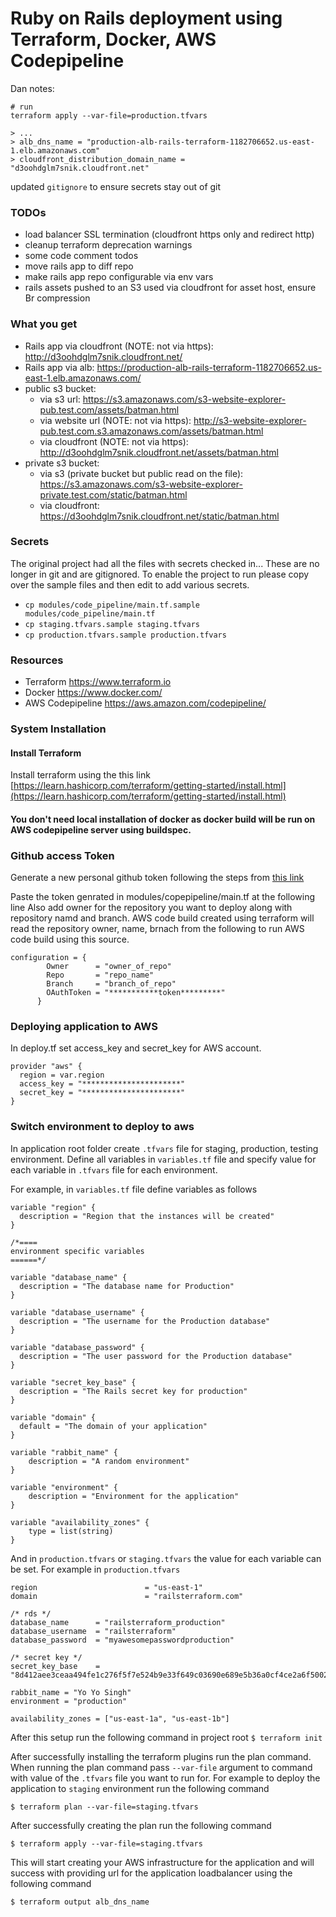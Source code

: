 # Ruby on Rails deployment using Terraform, Docker, AWS Codepipeline

Dan notes:

```
# run
terraform apply --var-file=production.tfvars

> ...
> alb_dns_name = "production-alb-rails-terraform-1182706652.us-east-1.elb.amazonaws.com"
> cloudfront_distribution_domain_name = "d3oohdglm7snik.cloudfront.net"
```

updated `gitignore` to ensure secrets stay out of git

### TODOs

* load balancer SSL termination (cloudfront https only and redirect http)
* cleanup terraform deprecation warnings
* some code comment todos
* move rails app to diff repo
* make rails app repo configurable via env vars
* rails assets pushed to an S3 used via cloudfront for asset host, ensure Br compression

### What you get

* Rails app via cloudfront (NOTE: not via https): http://d3oohdglm7snik.cloudfront.net/
* Rails app via alb: https://production-alb-rails-terraform-1182706652.us-east-1.elb.amazonaws.com/
* public s3 bucket:
	* via s3 url: https://s3.amazonaws.com/s3-website-explorer-pub.test.com/assets/batman.html
	* via website url (NOTE: not via https): http://s3-website-explorer-pub.test.com.s3.amazonaws.com/assets/batman.html
	* via cloudfront (NOTE: not via https): http://d3oohdglm7snik.cloudfront.net/assets/batman.html
* private s3 bucket:
	* via s3 (private bucket but public read on the file): https://s3.amazonaws.com/s3-website-explorer-private.test.com/static/batman.html
	* via cloudfront: https://d3oohdglm7snik.cloudfront.net/static/batman.html   

### Secrets

The original project had all the files with secrets checked in... These are no longer in git and are gitignored. To enable the project to run please copy over the sample files and then edit to add various secrets.

* `cp modules/code_pipeline/main.tf.sample modules/code_pipeline/main.tf`
* `cp staging.tfvars.sample staging.tfvars`
* `cp production.tfvars.sample production.tfvars`

### Resources

  - Terraform https://www.terraform.io
  - Docker https://www.docker.com/
  - AWS Codepipeline https://aws.amazon.com/codepipeline/

### System Installation

#### Install Terraform

Install terraform using the this link [https://learn.hashicorp.com/terraform/getting-started/install.html](https://learn.hashicorp.com/terraform/getting-started/install.html)

#### You don't need local installation of docker as docker build will be run on AWS codepipeline server using buildspec.

### Github access Token

Generate a new personal github token following the steps from [this link](https://help.github.com/en/github/authenticating-to-github/creating-a-personal-access-token-for-the-command-line#creating-a-token)

Paste the token genrated in modules/copepipeline/main.tf at the following line
Also add owner for the repository you want to deploy along with repository namd and branch.
AWS code build created using terraform will read the repository owner, name, brnach from the following to run AWS code build using this source.

```
configuration = {
        Owner      = "owner_of_repo"
        Repo       = "repo_name"
        Branch     = "branch_of_repo"
        OAuthToken = "***********token*********"
      }

```

### Deploying application to AWS

In deploy.tf set access_key and secret_key for AWS account.

```
provider "aws" {
  region = var.region
  access_key = "**********************"
  secret_key = "**********************"
}
```

### Switch environment to deploy to aws

In application root folder create `.tfvars` file for staging, production, testing environment. Define all variables in `variables.tf` file and specify value for each variable in `.tfvars` file for each environment.

For example, in `variables.tf` file define variables as follows

```
variable "region" {
  description = "Region that the instances will be created"
}

/*====
environment specific variables
======*/

variable "database_name" {
  description = "The database name for Production"
}

variable "database_username" {
  description = "The username for the Production database"
}

variable "database_password" {
  description = "The user password for the Production database"
}

variable "secret_key_base" {
  description = "The Rails secret key for production"
}

variable "domain" {
  default = "The domain of your application"
}

variable "rabbit_name" {
	description = "A random environment"
}

variable "environment" {
	description = "Environment for the application"
}

variable "availability_zones" {
	type = list(string)
}
```

And in `production.tfvars` or `staging.tfvars` the value for each variable can be set.
For example in `production.tfvars`

```
region                        = "us-east-1"
domain                        = "railsterraform.com"

/* rds */
database_name      = "railsterraform_production"
database_username  = "railsterraform"
database_password  = "myawesomepasswordproduction"

/* secret key */
secret_key_base    = "8d412aee3ceaa494fe1c276f5f7e524b9e33f649c03690e689e5b36a0cf4ce2a6f50024bc31f276c22b668e619d61a42b79f5e595759f377a8fa373e2907f41e"

rabbit_name = "Yo Yo Singh"
environment = "production"

availability_zones = ["us-east-1a", "us-east-1b"]

```

After this setup run the following command in project root
`$ terraform init`

After successfully installing the terraform plugins run the plan command. When running the plan command pass `--var-file` argument to command with value of the `.tfvars` file you want to run for.
For example to deploy the application to `staging` environment run the following command

`$ terraform plan --var-file=staging.tfvars`

After successfully creating the plan run the following command

`$ terraform apply --var-file=staging.tfvars`

This will start creating your AWS infrastructure for the application and will success with providing url for the application loadbalancer using the following command

`$ terraform output alb_dns_name`
